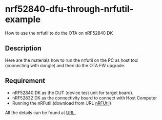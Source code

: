 # nrf52840-dfu-through-nrfutil-example

How to use the nrfutil to do the OTA on nRF52840 DK

## Description

Here are the materials how to run the nrfutil on the PC as host tool (connecting with dongle) and then do the OTA FW upgrade.

## Requirement

* nRF52840 DK as the DUT (device test unit for target board).
* nRF52832 DK as the connectivity board to connect with Host Computer
* Running the nRFutil (download from URL [nRFUtil](https://github.com/NordicSemiconductor/pc-nrfutil))

All the details can be found at [URL.](https://jimmywongiot.com/2020/03/06/over-the-air-upgrade-through-nordic-nrfutil/)
